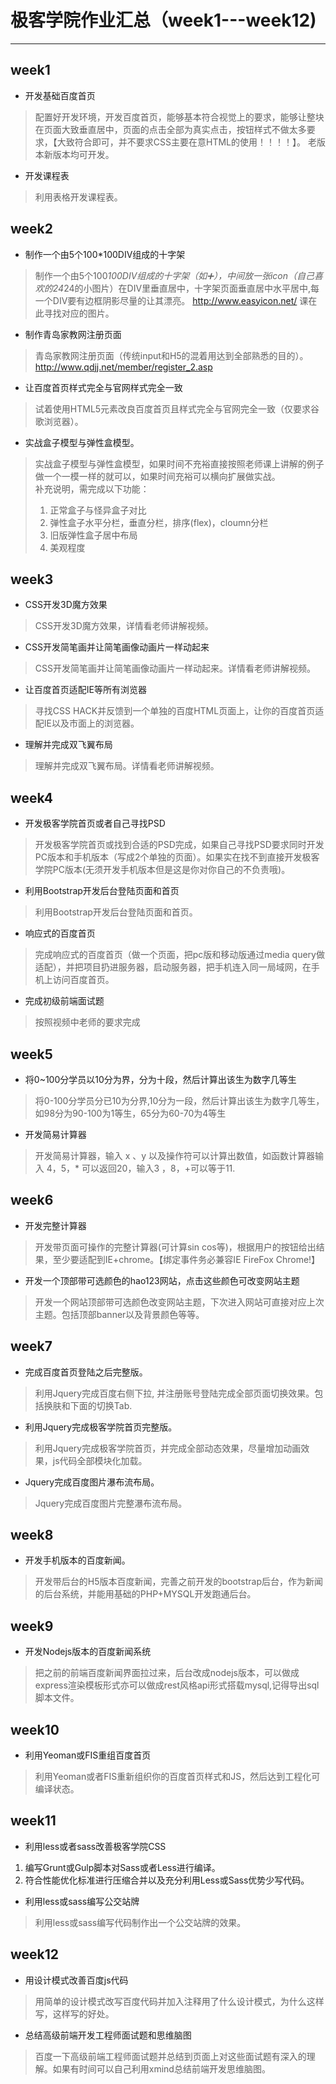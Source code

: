 # 极客学院作业汇总（week1---week12) #

----------


## week1 ##
- 开发基础百度首页
> 配置好开发环境，开发百度首页，能够基本符合视觉上的要求，能够让整块在页面大致垂直居中，页面的点击全部为真实点击，按钮样式不做太多要求，【大致符合即可，并不要求CSS主要在意HTML的使用！！！！】。 老版本新版本均可开发。 

- 开发课程表
> 利用表格开发课程表。

## week2 ##
- 制作一个由5个100*100DIV组成的十字架
> 制作一个由5个100*100DIV组成的十字架（如➕），中间放一张icon（自己喜欢的24*24的小图片）在DIV里垂直居中，十字架页面垂直居中水平居中,每一个DIV要有边框阴影尽量的让其漂亮。 http://www.easyicon.net/ 课在此寻找对应的图片。

- 制作青岛家教网注册页面
> 青岛家教网注册页面（传统input和H5的混着用达到全部熟悉的目的）。
> http://www.qdjj.net/member/register_2.asp

- 让百度首页样式完全与官网样式完全一致
> 试着使用HTML5元素改良百度首页且样式完全与官网完全一致（仅要求谷歌浏览器）。

- 实战盒子模型与弹性盒模型。
> 实战盒子模型与弹性盒模型，如果时间不充裕直接按照老师课上讲解的例子做一个一模一样的就可以，如果时间充裕可以横向扩展做实战。<br>
> 补充说明，需完成以下功能：
> 
> 1. 正常盒子与怪异盒子对比
> 2. 弹性盒子水平分栏，垂直分栏，排序(flex)，cloumn分栏
> 3. 旧版弹性盒子居中布局
> 4. 美观程度


## week3 ##

- CSS开发3D魔方效果
> CSS开发3D魔方效果，详情看老师讲解视频。

- CSS开发简笔画并让简笔画像动画片一样动起来
> CSS开发简笔画并让简笔画像动画片一样动起来。详情看老师讲解视频。

- 让百度首页适配IE等所有浏览器
> 寻找CSS HACK并反馈到一个单独的百度HTML页面上，让你的百度首页适配IE以及市面上的浏览器。

- 理解并完成双飞翼布局
> 理解并完成双飞翼布局。详情看老师讲解视频。

## week4 ##
 
- 开发极客学院首页或者自己寻找PSD
> 开发极客学院首页或找到合适的PSD完成，如果自己寻找PSD要求同时开发PC版本和手机版本（写成2个单独的页面）。如果实在找不到直接开发极客学院PC版本(无须开发手机版本但是这是你对你自己的不负责哦)。

- 利用Bootstrap开发后台登陆页面和首页
> 利用Bootstrap开发后台登陆页面和首页。

- 响应式的百度首页
> 完成响应式的百度首页（做一个页面，把pc版和移动版通过media query做适配），并把项目扔进服务器，启动服务器，把手机连入同一局域网，在手机上访问百度首页。

- 完成初级前端面试题
> 按照视频中老师的要求完成

## week5 ##


- 将0~100分学员以10分为界，分为十段，然后计算出该生为数字几等生
> 将0-100分学员分已10为分界,10分为一段，然后计算出该生为数字几等生，如98分为90-100为1等生，65分为60-70为4等生

- 开发简易计算器
> 开发简易计算器，输入 x 、y 以及操作符可以计算出数值，如函数计算器输入 4，5，* 可以返回20，输入3 ，8，+可以等于11.


## week6 ##

- 开发完整计算器
> 开发带页面可操作的完整计算器(可计算sin cos等)，根据用户的按钮给出结果，至少要适配到IE+chrome。【绑定事件务必兼容IE FireFox Chrome!】

- 开发一个顶部带可选颜色的hao123网站，点击这些颜色可改变网站主题
> 开发一个网站顶部带可选颜色改变网站主题，下次进入网站可直接对应上次主题。包括顶部banner以及背景颜色等等。


## week7 ##

- 完成百度首页登陆之后完整版。
> 利用Jquery完成百度右侧下拉, 并注册账号登陆完成全部页面切换效果。包括换肤和下面的切换Tab.

- 利用Jquery完成极客学院首页完整版。
> 利用Jquery完成极客学院首页，并完成全部动态效果，尽量增加动画效果，js代码全部模块化加载。

- Jquery完成百度图片瀑布流布局。
> Jquery完成百度图片完整瀑布流布局。


## week8 ##

- 开发手机版本的百度新闻。

> 开发带后台的H5版本百度新闻，完善之前开发的bootstrap后台，作为新闻的后台系统，并能用基础的PHP+MYSQL开发跑通后台。


## week9 ##

- 开发Nodejs版本的百度新闻系统

> 把之前的前端百度新闻界面拉过来，后台改成nodejs版本，可以做成express渲染模板形式亦可以做成rest风格api形式搭载mysql,记得导出sql脚本文件。

## week10 ##

- 利用Yeoman或FIS重组百度首页

> 利用Yeoman或者FIS重新组织你的百度首页样式和JS，然后达到工程化可编译状态。

## week11 ##

- 利用less或者sass改善极客学院CSS

> 
1. 编写Grunt或Gulp脚本对Sass或者Less进行编译。
2. 符合性能优化标准进行压缩合并以及充分利用Less或Sass优势少写代码。

- 利用less或sass编写公交站牌

> 利用less或sass编写代码制作出一个公交站牌的效果。

## week12 ##

- 用设计模式改善百度js代码
> 用简单的设计模式改写百度代码并加入注释用了什么设计模式，为什么这样写，这样写的好处。

- 总结高级前端开发工程师面试题和思维脑图
> 百度一下高级前端工程师面试题并总结到页面上对这些面试题有深入的理解。如果有时间可以自己利用xmind总结前端开发思维脑图。

